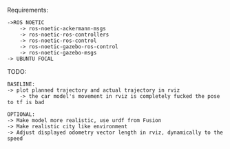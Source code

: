 Requirements:

    ->ROS NOETIC
        -> ros-noetic-ackermann-msgs
        -> ros-noetic-ros-controllers
        -> ros-noetic-ros-control
        -> ros-noetic-gazebo-ros-control
        -> ros-noetic-gazebo-msgs
    -> UBUNTU FOCAL
    
TODO:

    BASELINE:
    -> plot planned trajectory and actual trajectory in rviz 
        -> the car model's movement in rviz is completely fucked the pose to tf is bad

    OPTIONAL:
    -> Make model more realistic, use urdf from Fusion
    -> Make realistic city like environment
    -> Adjust displayed odometry vector length in rviz, dynamically to the speed
    
